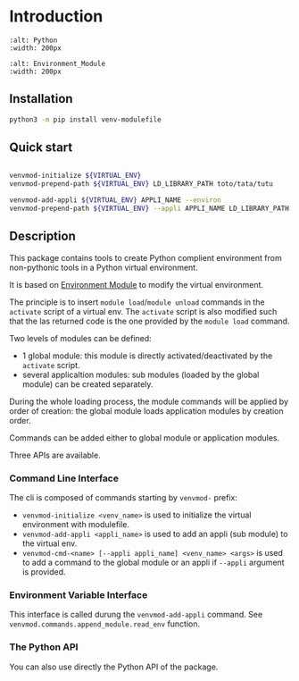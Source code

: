 # Introduction

```{image} https://www.python.org/static/community_logos/python-logo-master-v3-TM.png
:alt: Python
:width: 200px
```

```{image} https://raw.githubusercontent.com/cea-hpc/modules/v5.2.0/doc/img/modules_red.svg
:alt: Environment_Module
:width: 200px
```

## Installation

```sh
python3 -m pip install venv-modulefile
```

## Quick start

```bash

venvmod-initialize ${VIRTUAL_ENV}
venvmod-prepend-path ${VIRTUAL_ENV} LD_LIBRARY_PATH toto/tata/tutu

venvmod-add-appli ${VIRTUAL_ENV} APPLI_NAME --environ
venvmod-prepend-path ${VIRTUAL_ENV} --appli APPLI_NAME LD_LIBRARY_PATH toto/tata/tutu

```

## Description

This package contains tools to create Python complient environment from non-pythonic tools in a
Python virtual environment.

It is based on [Environment Module](https://modules.readthedocs.io/en/latest/) to
modify the virtual environment.

The principle is to insert `module load`/`module unload` commands in the `activate` script of a
virtual env. The `activate` script is also modified such that the las returned code is the one
provided by the `module load` command.

Two levels of modules can be defined:

- 1 global module: this module is directly activated/deactivated by the `activate` script.
- several applicaltion modules: sub modules (loaded by the global module) can be created separately.

During the whole loading process, the module commands will be applied by order of creation: the
global module loads application modules by creation order.

Commands can be added either to global module or application modules.

Three APIs are available.

### Command Line Interface

The cli is composed of commands starting by `venvmod-` prefix:

- `venvmod-initialize <venv_name>` is used to initialize the virtual environment with modulefile.
- `venvmod-add-appli <appli_name>` is used to add an appli (sub module) to the virtual env.
- `venvmod-cmd-<name> [--appli appli_name] <venv_name> <args>` is used to add a command to the
  global module or an appli if `--appli` argument is provided.

### Environment Variable Interface

This interface is called durung the `venvmod-add-appli` command.
See `venvmod.commands.append_module.read_env` function.

### The Python API

You can also use directly the Python API of the package.
